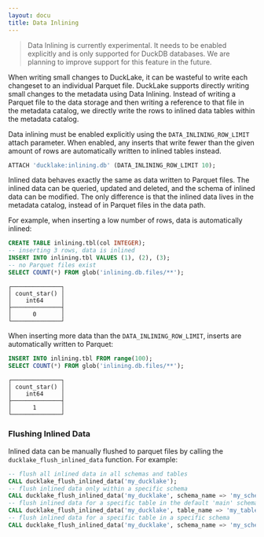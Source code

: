 ```yaml
---
layout: docu
title: Data Inlining
---
```


> Data Inlining is currently experimental. It needs to be enabled explicitly and is only supported for DuckDB databases. We are planning to improve support for this feature in the future.

When writing small changes to DuckLake, it can be wasteful to write each changeset to an individual Parquet file.
DuckLake supports directly writing small changes to the metadata using Data Inlining.
Instead of writing a Parquet file to the data storage and then writing a reference to that file in the metadata catalog, we directly write the rows to inlined data tables within the metadata catalog.

Data inlining must be enabled explicitly using the `DATA_INLINING_ROW_LIMIT` attach parameter.
When enabled, any inserts that write fewer than the given amount of rows are automatically written to inlined tables instead.

```sql
ATTACH 'ducklake:inlining.db' (DATA_INLINING_ROW_LIMIT 10);
```

Inlined data behaves exactly the same as data written to Parquet files.
The inlined data can be queried, updated and deleted, and the schema of inlined data can be modified.
The only difference is that the inlined data lives in the metadata catalog, instead of in Parquet files in the data path.

For example, when inserting a low number of rows, data is automatically inlined:

```sql
CREATE TABLE inlining.tbl(col INTEGER);
-- inserting 3 rows, data is inlined
INSERT INTO inlining.tbl VALUES (1), (2), (3);
-- no Parquet files exist
SELECT COUNT(*) FROM glob('inlining.db.files/**');
```
```
┌──────────────┐
│ count_star() │
│    int64     │
├──────────────┤
│      0       │
└──────────────┘
```

When inserting more data than the `DATA_INLINING_ROW_LIMIT`, inserts are automatically written to Parquet:

```sql
INSERT INTO inlining.tbl FROM range(100);
SELECT COUNT(*) FROM glob('inlining.db.files/**');
```
```
┌──────────────┐
│ count_star() │
│    int64     │
├──────────────┤
│      1       │
└──────────────┘
```

### Flushing Inlined Data

Inlined data can be manually flushed to parquet files by calling the `ducklake_flush_inlined_data` function. For example:

```sql
-- flush all inlined data in all schemas and tables
CALL ducklake_flush_inlined_data('my_ducklake');
-- flush inlined data only within a specific schema
CALL ducklake_flush_inlined_data('my_ducklake', schema_name => 'my_schema');
-- flush inlined data for a specific table in the default 'main' schema
CALL ducklake_flush_inlined_data('my_ducklake', table_name => 'my_table');
-- flush inlined data for a specific table in a specific schema
CALL ducklake_flush_inlined_data('my_ducklake', schema_name => 'my_schema', table_name => 'my_table');
```
